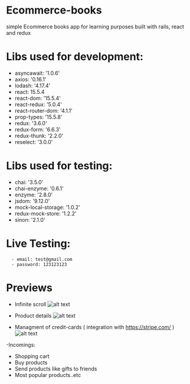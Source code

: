 # Ecommerce-books
simple Ecommerce books app for learning purposes built with rails, react and redux

# Libs used for development:
- asyncawait: '1.0.6'
- axios: '0.16.1'
- lodash: '4.17.4'
- react: 15.5.4
- react-dom: '15.5.4'
- react-redux: '5.0.4'
- react-router-dom: '4.1.1'
- prop-types: '15.5.8'
- redux: '3.6.0'
- redux-form: '6.6.3'
- redux-thunk: '2.2.0'
- reselect: '3.0.0'

# Libs used for testing:
- chai: '3.5.0'
- chai-enzyme: '0.6.1'
- enzyme: '2.8.0'
- jsdom: '9.12.0'
- mock-local-storage: '1.0.2'
- redux-mock-store: '1.2.2'
- sinon: '2.1.0'
# Live Testing:
      - email: test@gmail.com
      - password: 123123123
# Previews
- Infinite scroll 
![alt text](https://cloud.githubusercontent.com/assets/17274950/26015426/8b731fbe-3726-11e7-9d46-25026c883857.gif "infinite scroll")

- Product details
![alt text](https://cloud.githubusercontent.com/assets/17274950/26015433/8f4217c6-3726-11e7-9a00-05823c8f17c6.gif "Product details")

- Managment of credit-cards ( integration with https://stripe.com/ )
![alt text](https://cloud.githubusercontent.com/assets/17274950/26015437/9369d410-3726-11e7-9c34-7dbb005391ae.gif "credit-cards")

-Incomings:
  - Shopping cart
  - Buy products
  - Send products like gifts to friends
  - Most popular products..etc

